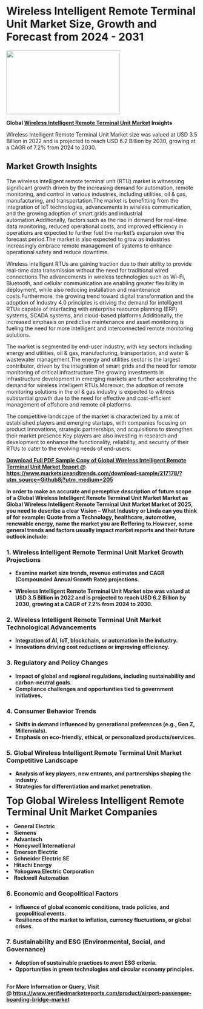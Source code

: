<H1>Wireless Intelligent Remote Terminal Unit Market Size, Growth and Forecast from 2024 - 2031</H1><img class="aligncenter size-medium wp-image-584254" src="https://thirdeyenews.in/wp-content/uploads/2024/09/Global-Market-Research-300x168.jpeg" alt="" width="300" height="168" /><p><strong>Global&nbsp;<a href="https://www.marketsizeandtrends.com/download-sample/217178/?utm_source=Github8j?utm_medium=205">Wireless Intelligent Remote Terminal Unit Market</a> Insights</strong></p><p>Wireless Intelligent Remote Terminal Unit Market size was valued at USD 3.5 Billion in 2022 and is projected to reach USD 6.2 Billion by 2030, growing at a CAGR of 7.2% from 2024 to 2030.</p><p><h2>Market Growth Insights</h2> <p>The wireless intelligent remote terminal unit (RTU) market is witnessing significant growth driven by the increasing demand for automation, remote monitoring, and control in various industries, including utilities, oil & gas, manufacturing, and transportation.The market is benefitting from the integration of IoT technologies, advancements in wireless communication, and the growing adoption of smart grids and industrial automation.Additionally, factors such as the rise in demand for real-time data monitoring, reduced operational costs, and improved efficiency in operations are expected to further fuel the market’s expansion over the forecast period.The market is also expected to grow as industries increasingly embrace remote management of systems to enhance operational safety and reduce downtime.</p> <p><strong><a href="#"></a></strong></p> <p>Wireless intelligent RTUs are gaining traction due to their ability to provide real-time data transmission without the need for traditional wired connections.The advancements in wireless technologies such as Wi-Fi, Bluetooth, and cellular communication are enabling greater flexibility in deployment, while also reducing installation and maintenance costs.Furthermore, the growing trend toward digital transformation and the adoption of Industry 4.0 principles is driving the demand for intelligent RTUs capable of interfacing with enterprise resource planning (ERP) systems, SCADA systems, and cloud-based platforms.Additionally, the increased emphasis on predictive maintenance and asset monitoring is fueling the need for more intelligent and interconnected remote monitoring solutions.</p> <p>The market is segmented by end-user industry, with key sectors including energy and utilities, oil & gas, manufacturing, transportation, and water & wastewater management.The energy and utilities sector is the largest contributor, driven by the integration of smart grids and the need for remote monitoring of critical infrastructure.The growing investments in infrastructure development in emerging markets are further accelerating the demand for wireless intelligent RTUs.Moreover, the adoption of remote monitoring solutions in the oil & gas industry is expected to witness substantial growth due to the need for effective and cost-efficient management of offshore and remote oil platforms.</p> <p>The competitive landscape of the market is characterized by a mix of established players and emerging startups, with companies focusing on product innovations, strategic partnerships, and acquisitions to strengthen their market presence.Key players are also investing in research and development to enhance the functionality, reliability, and security of their RTUs to cater to the evolving needs of end-users.</p> <p><strong><a href="#"></p><p><span class=""><strong>Download Full PDF Sample Copy of Global Wireless Intelligent Remote Terminal Unit Market Report</strong> @ <a href="https://www.marketsizeandtrends.com/download-sample/217178/?utm_source=Github8j?utm_medium=205" target="_blank">https://www.marketsizeandtrends.com/download-sample/217178/?utm_source=Github8j?utm_medium=205</a></span></p><p>In order to make an accurate and perceptive description of future scope of a Global&nbsp;Wireless Intelligent Remote Terminal Unit Market Market as Global&nbsp;Wireless Intelligent Remote Terminal Unit Market Market of 2025, you need to describe a clear Vision &ndash; What Industry or Linda can you think of for example: Quote from a Technology, healthcare, automotive, renewable energy, name the market you are Reffering to.However, some general trends and factors usually impact market reports and their future outlook include:</p><h3>1.&nbsp;<strong>Wireless Intelligent Remote Terminal Unit Market Growth Projections</strong></h3><ul><li>Examine market size trends, revenue estimates and CAGR (Compounded Annual Growth Rate) projections.</li><li><p>Wireless Intelligent Remote Terminal Unit Market size was valued at USD 3.5 Billion in 2022 and is projected to reach USD 6.2 Billion by 2030, growing at a CAGR of 7.2% from 2024 to 2030.</p></li></ul><h3>2.&nbsp;<strong>Wireless Intelligent Remote Terminal Unit Market Technological Advancements</strong></h3><ul><li>Integration of AI, IoT, blockchain, or automation in the industry.</li><li>Innovations driving cost reductions or improving efficiency.</li></ul><h3>3.&nbsp;<strong>Regulatory and Policy Changes</strong></h3><ul><li>Impact of global and regional regulations, including sustainability and carbon-neutral goals.</li><li>Compliance challenges and opportunities tied to government initiatives.</li></ul><h3>4.&nbsp;<strong>Consumer Behavior Trends</strong></h3><ul><li>Shifts in demand influenced by generational preferences (e.g., Gen Z, Millennials).</li><li>Emphasis on eco-friendly, ethical, or personalized products/services.</li></ul><h3>5.&nbsp;<strong>Global Wireless Intelligent Remote Terminal Unit Market Competitive Landscape</strong></h3><ul><li>Analysis of key players, new entrants, and partnerships shaping the industry.</li><li>Strategies for differentiation and market penetration.</li></ul><p data-pm-slice="1 1 []"><span style="color: inherit; font-family: inherit; font-size: 25px;">Top Global Wireless Intelligent Remote Terminal Unit Market Companies</span></p><div class="" data-test-id=""><p><li>General Electric</li><li> Siemens</li><li> Advantech</li><li> Honeywell International</li><li> Emerson Electric</li><li> Schneider Electric SE</li><li> Hitachi Energy</li><li> Yokogawa Electric Corporation</li><li> Rockwell Automation</li></p></div><h3>6.&nbsp;<strong>Economic and Geopolitical Factors</strong></h3><ul><li>Influence of global economic conditions, trade policies, and geopolitical events.</li><li>Resilience of the market to inflation, currency fluctuations, or global crises.</li></ul><h3>7.&nbsp;<strong>Sustainability and ESG (Environmental, Social, and Governance)</strong></h3><ul><li>Adoption of sustainable practices to meet ESG criteria.</li><li>Opportunities in green technologies and circular economy principles.</li></ul><h2><strong style="font-size: 14px;">For More Information or Query, Visit @&nbsp;</strong><a style="background-color: #ffffff; font-size: 14px;" href="https://www.marketsizeandtrends.com/report/wireless-intelligent-remote-terminal-unit-market/" target="_blank">https://www.verifiedmarketreports.com/product/airport-passenger-boarding-bridge-market</a></h2>